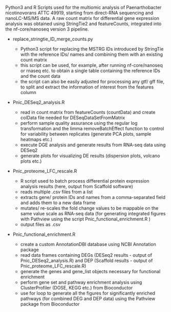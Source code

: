 Python3 and R Scripts used for the multiomic analysis of Paenarthobacter nicotinovorans ATTC 49919, starting from direct-RNA sequencing and nanoLC-MS/MS data.
A raw count matrix for differential gene expression analysis was obtained using StringTie2 and featureCounts, integrated into the nf-core/nanoseq version 3 pipeline. 

- replace_stringtie_ID_merge_counts.py
    - Python3 script for replacing the MSTRG IDs introduced by StringTie with the reference IDs/ names and combining them with an existing count matrix
    - this script can be used, for example, after running nf-core/nanoseq or rnaseq etc. to obtain a single table containing the reference IDs and the count data
    - the script can also be easily adjusted for processing any gtf/ gff file, to split and extract the information of interest from the features column
       
- Pnic_DESeq2_analysis.R
    - read in count matrix from featureCounts (countData) and create colData file needed for DESeqDataSetFromMatrix
    - perform sample quality assurance using the regular log transformation and the limma removeBatchEffect function to control for variability between replicates (generate PCA plots, sample heatmaps etc.)
    - execute DGE analysis and generate results from RNA-seq data using DESeq2
    - generate plots for visualizing DE results (dispersion plots, volcano plots etc.)
      
- Pnic_proteome_LFC_rescale.R
    - R script used to batch process differential protein expression analysis results (here, output from Scaffold software)
    - reads multiple .csv files from a list
    - extracts gene/ protein IDs and names from a comma-separated field and adds them to a new data frame 
    - mutates/ re-scales the fold change values to be mappable on the same value scale as RNA-seq data (for generating integrated figures with Pathview using the script Pnic_functional_enrichment.R )
    - output files as .csv
         
- Pnic_functional_enrichment.R
    - create a custom AnnotationDBI database using NCBI Annotation package
    - read data frames containing DEGs (DESeq2 results - output of Pnic_DESeq2_analysis.R) and DEP (Scaffold results - output of Pnic_proteome_LFC_rescale.R)
    - generate the genes and gene_list objects necessary for functional enrichment
    - perform gene set and pathway enrichment analysis using ClusterProfiler (DOSE, KEGG etc.) from Bioconductor
    - use for loop to generate all the figures for significantly enriched pathways (for combined DEG and DEP data) using the Pathview package from Bioconductor
